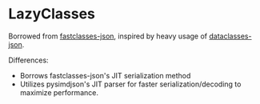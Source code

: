 # LazyClasses

Borrowed from [fastclasses-json](https://github.com/cakemanny/fastclasses-json), inspired by heavy usage of [dataclasses-json](https://github.com/lidatong/dataclasses-json).

Differences:
- Borrows fastclasses-json's JIT serialization method
- Utilizes pysimdjson's JIT parser for faster serialization/decoding to maximize performance.